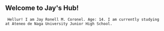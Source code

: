 ## Welcome to Jay's Hub!
     Hellur! I am Jay Ronell M. Coronel. Age: 14. I am currently studying at Ateneo de Naga University Junior High School.
    

